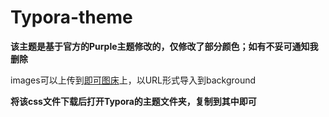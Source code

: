 # Typora-theme
**该主题是基于官方的Purple主题修改的，仅修改了部分颜色；如有不妥可通知我删除**  

images可以上传到[即可图床](chrome-extension://dckaeinoeaogebmhijpkpmacifmpgmcb/popup.html)上，以URL形式导入到background  

**将该css文件下载后打开Typora的主题文件夹，复制到其中即可**
